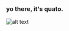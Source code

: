 ### yo there, it's quato.

![alt text]([quatoblog/img/Dark_Warrior.png](https://raw.githubusercontent.com/quatolemons/quatoweb.github.io/main/quatoblog/img/Dark_Warrior(1).png)] "bar design")
